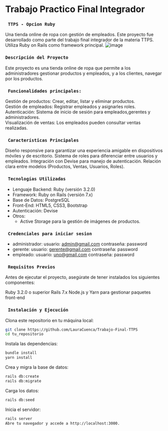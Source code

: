 # Trabajo Practico Final Integrador
### ``` TTPS - Opcion Ruby```
Una tienda online de ropa con gestión de empleados.
Este proyecto fue desarrollado como parte del trabajo final integrador de la materia TTPS. Utiliza Ruby on Rails como framework principal.
![image](https://github.com/user-attachments/assets/5002c8cf-b20c-4b26-98c4-ee60021b5faf)


### ```Descripción del Proyecto```
Este proyecto es una tienda online de ropa que permite a los administradores gestionar productos y empleados, y a los clientes, navegar por los productos.

### ``` Funcionalidades principales:```
Gestión de productos:
 Crear, editar, listar y eliminar productos.<br>
Gestión de empleados:
 Registrar empleados y asignarles roles.<br>
Autenticación:
 Sistema de inicio de sesión para empleados,gerentes y administradores.<br>
Visualización de ventas:
 Los empleados pueden consultar ventas realizadas.

### ``` Características Principales```
Diseño responsive para garantizar una experiencia amigable en dispositivos móviles y de escritorio.
Sistema de roles para diferenciar entre usuarios y empleados.
Integración con Devise para manejo de autenticación.
Relación clara entre modelos (Productos, Ventas, Usuarios, Roles).

### ``` Tecnologías Utilizadas```
- Lenguaje Backend: Ruby (versión 3.2.0)
- Framework: Ruby on Rails (versión 7.x)
- Base de Datos: PostgreSQL
- Front-End: HTML5, CSS3, Bootstrap
- Autenticación: Devise
- Otros:
    - Active Storage para la gestión de imágenes de productos.

### ``` Credenciales para iniciar sesion```
- administrador: 
   usuario: admin@gmail.com
   contraseña: password
- gerente:
  usuario: gerente@gmail.com
  contraseña: password
- empleado:
  usuario: uno@gmail.com
  contraseña: password

### ``` Requisitos Previos```
Antes de ejecutar el proyecto, asegúrate de tener instalados los siguientes componentes:

Ruby 3.2.0 o superior
Rails 7.x
Node.js y Yarn para gestionar paquetes front-end

### ``` Instalación y Ejecución```
Clona este repositorio en tu máquina local:
```bash
git clone https://github.com/LauraCuenca/Trabajo-Final-TTPS
cd tu_repositorio
```
Instala las dependencias:
```bash
bundle install
yarn install
```
Crea y migra la base de datos:
```bash
rails db:create
rails db:migrate
```
Carga los datos:
```bash
rails db:seed
```
Inicia el servidor:
```bash
rails server
Abre tu navegador y accede a http://localhost:3000.
```

